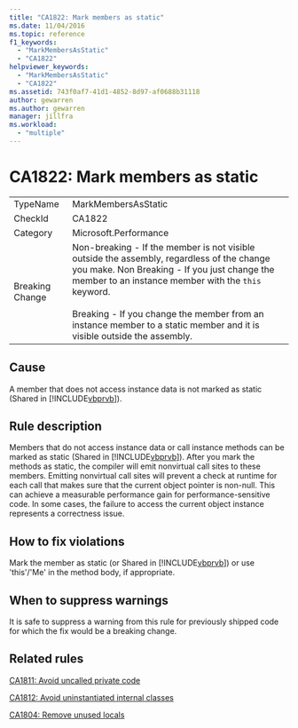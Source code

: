 ```yaml
---
title: "CA1822: Mark members as static"
ms.date: 11/04/2016
ms.topic: reference
f1_keywords:
  - "MarkMembersAsStatic"
  - "CA1822"
helpviewer_keywords:
  - "MarkMembersAsStatic"
  - "CA1822"
ms.assetid: 743f0af7-41d1-4852-8d97-af0688b31118
author: gewarren
ms.author: gewarren
manager: jillfra
ms.workload:
  - "multiple"
---
```

# CA1822: Mark members as static

|||
|-|-|
|TypeName|MarkMembersAsStatic|
|CheckId|CA1822|
|Category|Microsoft.Performance|
|Breaking Change|Non-breaking - If the member is not visible outside the assembly, regardless of the change you make. Non Breaking - If you just change the member to an instance member with the `this` keyword.<br /><br /> Breaking - If you change the member from an instance member to a static member and it is visible outside the assembly.|

## Cause
 A member that does not access instance data is not marked as static (Shared in [!INCLUDE[vbprvb](../code-quality/includes/vbprvb_md.md)]).

## Rule description
 Members that do not access instance data or call instance methods can be marked as static (Shared in [!INCLUDE[vbprvb](../code-quality/includes/vbprvb_md.md)]). After you mark the methods as static, the compiler will emit nonvirtual call sites to these members. Emitting nonvirtual call sites will prevent a check at runtime for each call that makes sure that the current object pointer is non-null. This can achieve a measurable performance gain for performance-sensitive code. In some cases, the failure to access the current object instance represents a correctness issue.

## How to fix violations
 Mark the member as static (or Shared in [!INCLUDE[vbprvb](../code-quality/includes/vbprvb_md.md)]) or use 'this'/'Me' in the method body, if appropriate.

## When to suppress warnings
 It is safe to suppress a warning from this rule for previously shipped code for which the fix would be a breaking change.

## Related rules
 [CA1811: Avoid uncalled private code](../code-quality/ca1811-avoid-uncalled-private-code.md)

 [CA1812: Avoid uninstantiated internal classes](../code-quality/ca1812-avoid-uninstantiated-internal-classes.md)

 [CA1804: Remove unused locals](../code-quality/ca1804-remove-unused-locals.md)